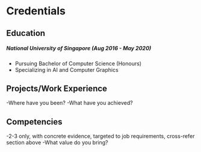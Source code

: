 # Credentials

## Education

##### National University of Singapore (Aug 2016 - May 2020)
- Pursuing Bachelor of Computer Science (Honours)
- Specializing in AI and Computer Graphics

## Projects/Work Experience
-Where have you been?
-What have you achieved?

## Competencies
-2-3 only, with concrete evidence, targeted to job requirements, cross-refer section above
-What value do you bring?
